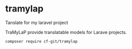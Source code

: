 # tramylap
Tanslate for my laravel project

TraMyLaP provide translatable models for Larave projects.

```bash
composer require cf-git/tramylap
```